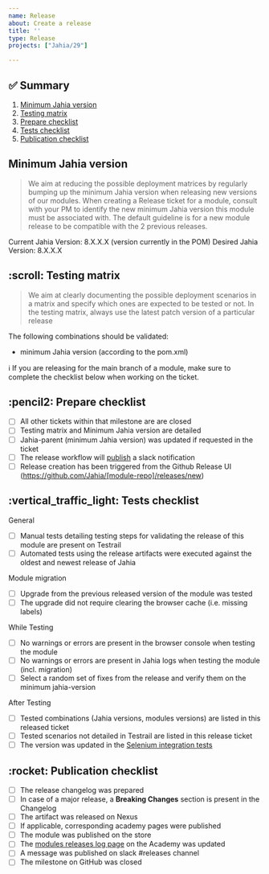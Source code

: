 ```yaml
---
name: Release
about: Create a release
title: ''
type: Release
projects: ["Jahia/29"]

---
```


## :white_check_mark: Summary

1. [Minimum Jahia version](#user-content-minimum-jahia-version)
2. [Testing matrix](#user-content-testing-matrix)
3. [Prepare checklist](#user-content-prepare-checklist)
4. [Tests checklist](#user-content-test-checklist)
5. [Publication checklist](#user-content-publication-checklist)

<h2 id="minimum-jahia-version">Minimum Jahia version</h2>

> We aim at reducing the possible deployment matrices by regularly bumping up the minimum Jahia version when releasing new versions of our modules.
When creating a Release ticket for a module, consult with your PM to identify the new minimum Jahia version this module must be associated with.
The default guideline is for a new module release to be compatible with the 2 previous releases.

Current Jahia Version: 8.X.X.X (version currently in the POM)
Desired Jahia Version: 8.X.X.X

<h2 id="testing-matrix">:scroll: Testing matrix</h2>

> We aim at clearly documenting the possible deployment scenarios in a matrix and specify which ones are expected to be tested or not.
In the testing matrix, always use the latest patch version of a particular release

The following combinations should be validated:
 - minimum Jahia version (according to the pom.xml)

:information_source: If you are releasing for the main branch of a module, make sure to complete the checklist below when working on the ticket.

<h2 id="prepare-checklist">:pencil2: Prepare checklist</h2>

- [ ] All other tickets within that milestone are are closed
- [ ] Testing matrix and Minimum Jahia version are detailed
- [ ] Jahia-parent (minimum Jahia version) was updated if requested in the ticket
- [ ] The release workflow will [publish](https://github.com/Jahia/sandbox/commit/9a6ab10c8fbe5e11eb7fe3c6b391be2be776319b) a slack notification
- [ ] Release creation has been triggered from the Github Release UI (https://github.com/Jahia/[module-repo]/releases/new)

<h2 id="tests-checklist">:vertical_traffic_light: Tests checklist</h2>

General
- [ ] Manual tests detailing testing steps for validating the release of this module are present on Testrail
- [ ] Automated tests using the release artifacts were executed against the oldest and newest release of Jahia

Module migration
- [ ] Upgrade from the previous released version of the module was tested
- [ ] The upgrade did not require clearing the browser cache (i.e. missing labels)

While Testing
- [ ] No warnings or errors are present in the browser console when testing the module
- [ ] No warnings or errors are present in Jahia logs when testing the module (incl. migration)
- [ ] Select a random set of fixes from the release and verify them on the minimum jahia-version

After Testing
- [ ] Tested combinations (Jahia versions, modules versions) are listed in this released ticket
- [ ] Tested scenarios not detailed in Testrail are listed in this release ticket
- [ ] The version was updated in the [Selenium integration tests](https://github.com/Jahia/jahia-qa/blob/f4f788d56fd624174302231e3d64878cd343e515/pom.xml#L75)

<h2 id="publication-checklist">:rocket: Publication checklist</h2>

- [ ] The release changelog was prepared
- [ ] In case of a major release, a **Breaking Changes** section is present in the Changelog
- [ ] The artifact was released on Nexus
- [ ] If applicable, corresponding academy pages were published
- [ ] The module was published on the store
- [ ] The [modules releases log page](https://edit.jahia.com/jahia/page-composer/default/en/sites/academy/home/customer-center/modules-releases-log.html) on the Academy was updated
- [ ] A message was published on slack #releases channel
- [ ] The milestone on GitHub was closed
